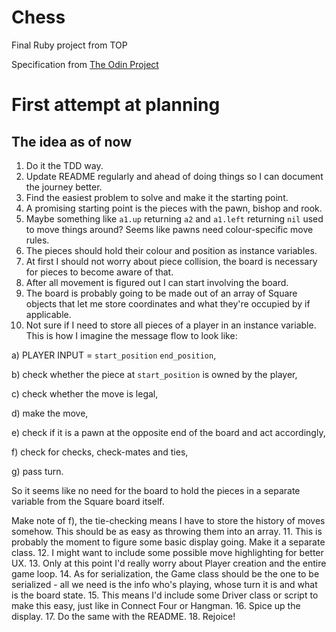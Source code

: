 # Chess
Final Ruby project from TOP

Specification from [The Odin Project](https://www.theodinproject.com/lessons/ruby-ruby-final-project)

# First attempt at planning

## The idea as of now

1. Do it the TDD way.
2. Update README regularly and ahead of doing things so I can document the journey better.
3. Find the easiest problem to solve and make it the starting point.
4. A promising starting point is the pieces with the pawn, bishop and rook.
5. Maybe something like `a1.up` returning `a2` and `a1.left` returning `nil` used to move things around? Seems like pawns need colour-specific move rules.
6. The pieces should hold their colour and position as instance variables.
7. At first I should not worry about piece collision, the board is necessary for pieces to become aware of that.
8. After all movement is figured out I can start involving the board.
9. The board is probably going to be made out of an array of Square objects that let me store coordinates and what they're occupied by if applicable.
10. Not sure if I need to store all pieces of a player in an instance variable. This is how I imagine the message flow to look like:

a) PLAYER INPUT = `start_position` `end_position`,

b) check whether the piece at `start_position` is owned by the player,

c) check whether the move is legal,

d) make the move,

e) check if it is a pawn at the opposite end of the board and act accordingly,

f) check for checks, check-mates and ties,

g) pass turn.

So it seems like no need for the board to hold the pieces in a separate variable from the Square board itself.

Make note of f), the tie-checking means I have to store the history of moves somehow. This should be as easy as throwing them into an array.
11. This is probably the moment to figure some basic display going. Make it a separate class.
12. I might want to include some possible move highlighting for better UX.
13. Only at this point I'd really worry about Player creation and the entire game loop.
14. As for serialization, the Game class should be the one to be serialized - all we need is the info who's playing, whose turn it is and what is the board state.
15. This means I'd include some Driver class or script to make this easy, just like in Connect Four or Hangman.
16. Spice up the display.
17. Do the same with the README.
18. Rejoice!
